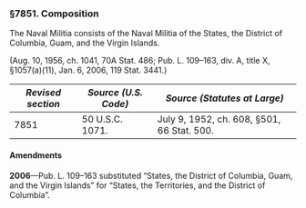 ### §7851. Composition ###

The Naval Militia consists of the Naval Militia of the States, the District of Columbia, Guam, and the Virgin Islands.

(Aug. 10, 1956, ch. 1041, 70A Stat. 486; Pub. L. 109–163, div. A, title X, §1057(a)(11), Jan. 6, 2006, 119 Stat. 3441.)

|*Revised section*|*Source (U.S. Code)*|       *Source (Statutes at Large)*       |
|-----------------|--------------------|------------------------------------------|
|      7851       |  50 U.S.C. 1071.   |July 9, 1952, ch. 608, §501, 66 Stat. 500.|

#### Amendments ####

**2006**—Pub. L. 109–163 substituted “States, the District of Columbia, Guam, and the Virgin Islands” for “States, the Territories, and the District of Columbia”.